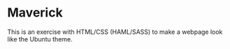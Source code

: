 # Maverick

This is an exercise with HTML/CSS (HAML/SASS) to make a webpage look like the
Ubuntu theme.



